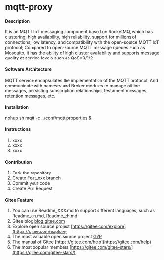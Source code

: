 # mqtt-proxy

#### Description
It is an MQTT IoT messaging component based on RocketMQ, which has clustering, high availability, high reliability, support for millions of connections, low latency, and compatibility with the open-source MQTT IoT protocol; Compared to open-source MQTT message queues such as Mosquito, it has the ability of high cluster availability and supports message quality at service levels such as QoS=0/1/2

#### Software Architecture
MQTT service encapsulates the implementation of the MQTT protocol. And communicate with namesrv and Broker modules to manage offline messages, persisting subscription relationships, testament messages, retention messages, etc.

#### Installation
nohup sh mqtt -c ../conf/mqtt.properties &

#### Instructions

1.  xxxx
2.  xxxx
3.  xxxx

#### Contribution

1.  Fork the repository
2.  Create Feat_xxx branch
3.  Commit your code
4.  Create Pull Request


#### Gitee Feature

1.  You can use Readme\_XXX.md to support different languages, such as Readme\_en.md, Readme\_zh.md
2.  Gitee blog [blog.gitee.com](https://blog.gitee.com)
3.  Explore open source project [https://gitee.com/explore](https://gitee.com/explore)
4.  The most valuable open source project [GVP](https://gitee.com/gvp)
5.  The manual of Gitee [https://gitee.com/help](https://gitee.com/help)
6.  The most popular members  [https://gitee.com/gitee-stars/](https://gitee.com/gitee-stars/)
